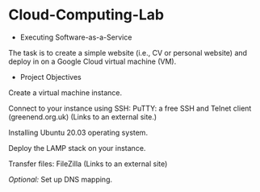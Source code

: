 # Cloud-Computing-Lab

* Executing Software-as-a-Service

The task is to create a simple website (i.e., CV or personal website) and deploy in on a Google Cloud virtual machine (VM).


* Project Objectives

Create a virtual machine instance.

Connect to your instance using SSH: PuTTY: a free SSH and Telnet client (greenend.org.uk) (Links to an external site.)

Installing Ubuntu 20.03 operating system.

Deploy the LAMP stack on your instance.

Transfer files: FileZilla (Links to an external site)

*Optional:* Set up DNS mapping.
